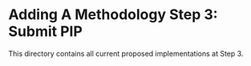 # Adding A Methodology Step 3: Submit PIP

This directory contains all current proposed implementations at Step 3.